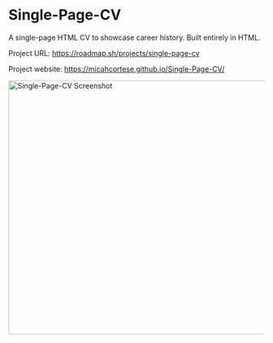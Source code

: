 # Single-Page-CV
A single-page HTML CV to showcase career history. Built entirely in HTML.

Project URL: https://roadmap.sh/projects/single-page-cv

Project website: https://micahcortese.github.io/Single-Page-CV/

<img src="https://github.com/user-attachments/assets/06e0eb87-c51d-4c46-afd7-dedd24d9fbe3" alt="Single-Page-CV Screenshot" width="600px" height="500px">
